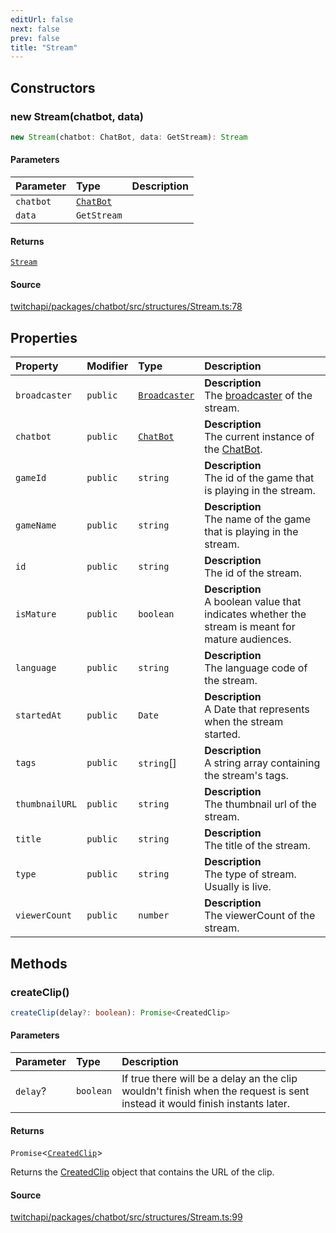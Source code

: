 ```yaml
---
editUrl: false
next: false
prev: false
title: "Stream"
---
```


## Constructors

### new Stream(chatbot, data)

```ts
new Stream(chatbot: ChatBot, data: GetStream): Stream
```

#### Parameters

| Parameter | Type | Description |
| :------ | :------ | :------ |
| `chatbot` | [`ChatBot`](ChatBot.md) |  |
| `data` | `GetStream` |  |

#### Returns

[`Stream`](Stream.md)

#### Source

[twitchapi/packages/chatbot/src/structures/Stream.ts:78](https://github.com/pablornc/twitchapi//blob/b274026/packages/chatbot/src/structures/Stream.ts#L78)

## Properties

| Property | Modifier | Type | Description |
| :------ | :------ | :------ | :------ |
| `broadcaster` | `public` | [`Broadcaster`](Broadcaster.md) | **Description**<br />The [broadcaster](../../api/chatbot/classes/broadcaster) of the stream. |
| `chatbot` | `public` | [`ChatBot`](ChatBot.md) | **Description**<br />The current instance of the [ChatBot](../../api/chatbot/classes/chatbot). |
| `gameId` | `public` | `string` | **Description**<br />The id of the game that is playing in the stream. |
| `gameName` | `public` | `string` | **Description**<br />The name of the game that is playing in the stream. |
| `id` | `public` | `string` | **Description**<br />The id of the stream. |
| `isMature` | `public` | `boolean` | **Description**<br />A boolean value that indicates whether the stream is meant for mature audiences. |
| `language` | `public` | `string` | **Description**<br />The language code of the stream. |
| `startedAt` | `public` | `Date` | **Description**<br />A Date that represents when the stream started. |
| `tags` | `public` | `string`[] | **Description**<br />A string array containing the stream's tags. |
| `thumbnailURL` | `public` | `string` | **Description**<br />The thumbnail url of the stream. |
| `title` | `public` | `string` | **Description**<br />The title of the stream. |
| `type` | `public` | `string` | **Description**<br />The type of stream. Usually is live. |
| `viewerCount` | `public` | `number` | **Description**<br />The viewerCount of the stream. |

## Methods

### createClip()

```ts
createClip(delay?: boolean): Promise<CreatedClip>
```

#### Parameters

| Parameter | Type | Description |
| :------ | :------ | :------ |
| `delay`? | `boolean` | If true there will be a delay an the clip wouldn't finish when the request is sent instead it would finish instants later. |

#### Returns

`Promise`\<[`CreatedClip`](CreatedClip.md)\>

Returns the [CreatedClip](../../api/chatbot/classes/createdclip) object that contains the URL of the clip.

#### Source

[twitchapi/packages/chatbot/src/structures/Stream.ts:99](https://github.com/pablornc/twitchapi//blob/b274026/packages/chatbot/src/structures/Stream.ts#L99)
